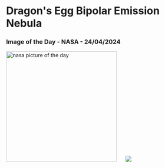 # Dragon's Egg Bipolar Emission Nebula
### Image of the Day - NASA - 24/04/2024
<img src="https://apod.nasa.gov/apod/image/2404/DragonsEgg_Prangley_960.jpg" alt="nasa picture of the day" width="300"/>&nbsp; &nbsp; &nbsp; <img src="https://github-readme-streak-stats.herokuapp.com/?user=tempo-riz&theme=gruvbox" >



  
